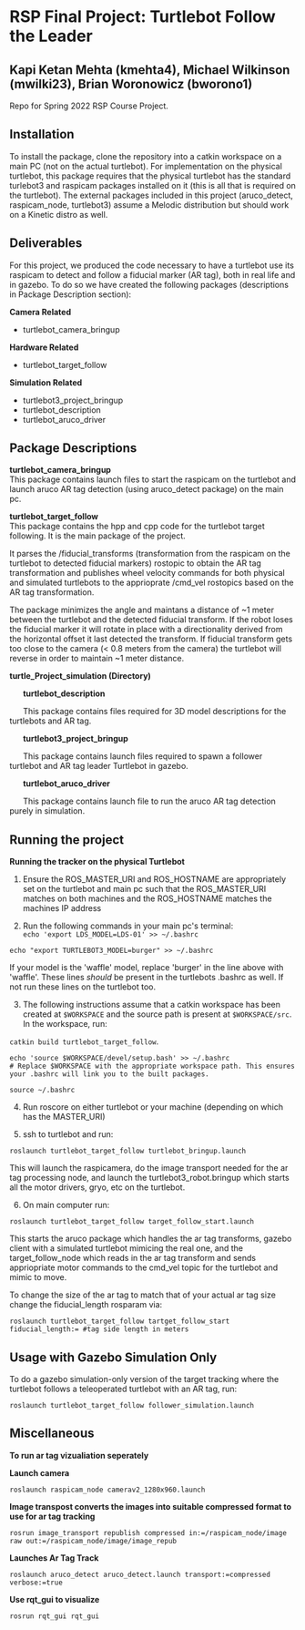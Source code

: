 # RSP Final Project: Turtlebot Follow the Leader
Kapi Ketan Mehta (kmehta4), Michael Wilkinson (mwilki23), Brian Woronowicz (bworono1)
------------------------------------------------
Repo for Spring 2022 RSP Course Project.

__Installation__
------------------------------------------------
To install the package, clone the repository into a catkin workspace on a main PC (not on the actual turtlebot). For implementation on the physical turtlebot, this package requires that the physical turtlebot has the standard turlebot3 and raspicam packages installed on it (this is all that is required on the turtlebot). The external packages included in this project (aruco_detect, raspicam_node, turtlebot3) assume a Melodic distribution but should work on a Kinetic distro as well.

__Deliverables__
------------------------------------------------
For this project, we produced the code necessary to have a turtlebot use its raspicam to detect and follow a fiducial marker (AR tag), both in real life and in gazebo. To do so we have created the following packages (descriptions in Package Description section):

__Camera Related__
- turtlebot_camera_bringup

__Hardware Related__
- turtlebot_target_follow

__Simulation Related__
- turtlebot3_project_bringup
- turtlebot_description
- turtlebot_aruco_driver


__Package Descriptions__
------------------------------------------------
__turtlebot_camera_bringup__  
This package contains launch files to start the raspicam on the turtlebot and launch aruco AR tag detection (using aruco_detect package) on the main pc.

__turtlebot_target_follow__  
This package contains the hpp and cpp code for the turtlebot target following. It is the main package of the project.  
	
It parses the /fiducial_transforms (transformation from the raspicam on the turtlebot to detected fiducial markers) rostopic to obtain the AR tag transformation and publishes wheel velocity commands for both physical and simulated turtlebots to the apprioprate /cmd_vel rostopics based on the AR tag transformation.   
	
The package minimizes the angle and maintans a distance of ~1 meter between the turtlebot and the detected fiducial transform. If the robot loses the fiducial marker it will rotate in place with a directionality derived from the horizontal offset it last detected the transform. If fiducial transform gets too close to the camera (< 0.8 meters from the camera) the turtlebot will reverse in order to maintain ~1 meter distance.  
	
	
__turtle_Project_simulation (Directory)__

&nbsp;&nbsp;&nbsp;&nbsp;&nbsp;&nbsp;__turtlebot_description__

&nbsp;&nbsp;&nbsp;&nbsp;&nbsp;&nbsp;This package contains files required for 3D model descriptions for the turtlebots and AR tag.  
	
&nbsp;&nbsp;&nbsp;&nbsp;&nbsp;&nbsp;__turtlebot3_project_bringup__

&nbsp;&nbsp;&nbsp;&nbsp;&nbsp;&nbsp;This package contains launch files required to spawn a follower turtlebot and AR tag leader Turtlebot in gazebo.  
	
&nbsp;&nbsp;&nbsp;&nbsp;&nbsp;&nbsp;__turtlebot_aruco_driver__

&nbsp;&nbsp;&nbsp;&nbsp;&nbsp;&nbsp;This package contains launch file to run the aruco AR tag detection purely in simulation.  
	

__Running the project__
------------------------------------------------

__Running the tracker on the physical Turtlebot__
1. Ensure the ROS_MASTER_URI and ROS_HOSTNAME are appropriately set on the turtlebot and main pc such that the ROS_MASTER_URI matches on both machines and the ROS_HOSTNAME matches the machines IP address

2. Run the following commands in your main pc's terminal:  
```echo 'export LDS_MODEL=LDS-01' >> ~/.bashrc```
	
```echo "export TURTLEBOT3_MODEL=burger" >> ~/.bashrc```

If your model is the 'waffle' model, replace 'burger' in the line above with 'waffle'. These lines _should_ be present in the turtlebots .bashrc as well. If not run these lines on the turtlebot too.
	
3. The following instructions assume that a catkin workspace has been created at `$WORKSPACE` and the source path is present at `$WORKSPACE/src`.  In the workspace, run:

```catkin build turtlebot_target_follow```.
	
```
echo 'source $WORKSPACE/devel/setup.bash' >> ~/.bashrc
# Replace $WORKSPACE with the appropriate workspace path. This ensures your .bashrc will link you to the built packages.
```

```source ~/.bashrc```  

4.  Run roscore on either turtlebot or your machine (depending on which has the MASTER_URI)

5. ssh to turtlebot and run:  
	
```roslaunch turtlebot_target_follow turtlebot_bringup.launch```

This will launch the raspicamera, do the image transport needed for the ar tag processing node, and launch the turtlebot3_robot.bringup which starts all the motor drivers, gryo, etc on the turtlebot. 

6. On main computer run:  
	
```roslaunch turtlebot_target_follow target_follow_start.launch```

This starts the aruco package which handles the ar tag transforms, gazebo client with a simulated turtlebot mimicing the real one, and the target_follow_node which reads in the ar tag transform and sends appriopriate motor commands to the cmd_vel topic for the turtlebot and mimic to move.

To change the size of the ar tag to match that of your actual ar tag size change the fiducial_length rosparam via:  
	
```roslaunch turtlebot_target_follow tartget_follow_start fiducial_length:= #tag side length in meters```
  
__Usage with Gazebo Simulation Only__
-----------------------------------------------

To do a gazebo simulation-only version of the target tracking where the turtlebot follows a teleoperated turtlebot with an AR tag, run:
	
```roslaunch turtlebot_target_follow follower_simulation.launch```

__Miscellaneous__
-----------------------------------------------

__To run ar tag vizualiation seperately__
	
__Launch camera__  
	
```roslaunch raspicam_node camerav2_1280x960.launch```

__Image transpost converts the images into suitable compressed format to use for ar tag tracking__
	
```rosrun image_transport republish compressed in:=/raspicam_node/image raw out:=/raspicam_node/image/image_repub```

__Launches Ar Tag Track__
	
```roslaunch aruco_detect aruco_detect.launch transport:=compressed verbose:=true```

__Use rqt_gui to visualize__
	
```rosrun rqt_gui rqt_gui```
